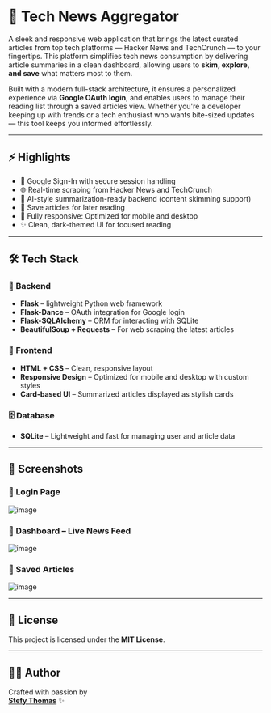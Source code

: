 # 📰 Tech News Aggregator

A sleek and responsive web application that brings the latest curated articles from top tech platforms — Hacker News and TechCrunch — to your fingertips. This platform simplifies tech news consumption by delivering article summaries in a clean dashboard, allowing users to **skim, explore, and save** what matters most to them.

Built with a modern full-stack architecture, it ensures a personalized experience via **Google OAuth login**, and enables users to manage their reading list through a saved articles view. Whether you're a developer keeping up with trends or a tech enthusiast who wants bite-sized updates — this tool keeps you informed effortlessly.

---

## ⚡️ Highlights

- 🔐 Google Sign-In with secure session handling
- 🌐 Real-time scraping from Hacker News and TechCrunch
- 🧠 AI-style summarization-ready backend (content skimming support)
- 💾 Save articles for later reading
- 📱 Fully responsive: Optimized for mobile and desktop
- ✨ Clean, dark-themed UI for focused reading

---

## 🛠 Tech Stack

### 🧩 Backend
- **Flask** – lightweight Python web framework
- **Flask-Dance** – OAuth integration for Google login
- **Flask-SQLAlchemy** – ORM for interacting with SQLite
- **BeautifulSoup + Requests** – For web scraping the latest articles

### 🎨 Frontend
- **HTML + CSS** – Clean, responsive layout
- **Responsive Design** – Optimized for mobile and desktop with custom styles
- **Card-based UI** – Summarized articles displayed as stylish cards

### 🗄️ Database
- **SQLite** – Lightweight and fast for managing user and article data

---

## 📸 Screenshots

### 🔐 Login Page  
![image](https://github.com/user-attachments/assets/cbedefb0-7254-4023-88dc-7faedcbf8aa4)


### 📰 Dashboard – Live News Feed  
![image](https://github.com/user-attachments/assets/7dd7c7f9-8d01-4aaf-aca0-67f4b52addf1)


### 💾 Saved Articles  
![image](https://github.com/user-attachments/assets/ea8a65f5-0196-4468-8a78-4d3366c0fade)


---

## 📄 License

This project is licensed under the **MIT License**.

---

## 👩‍💻 Author

Crafted with passion by  
**[Stefy Thomas](https://github.com/steffthomas)** ✨
